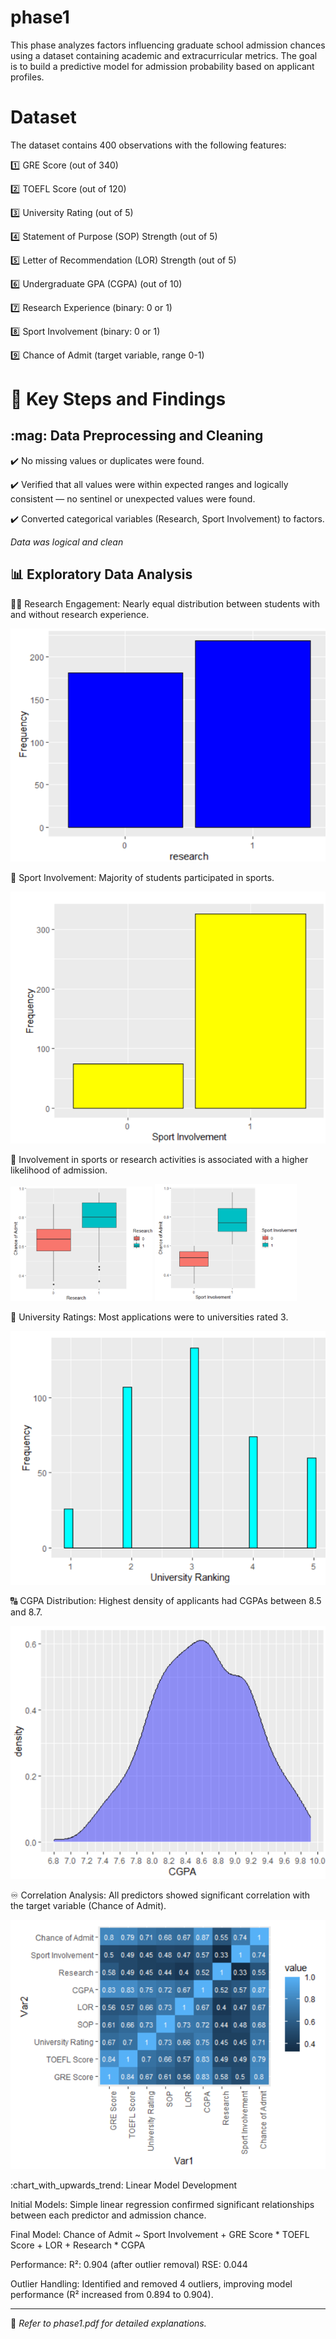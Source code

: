# phase1
This phase analyzes factors influencing graduate school admission chances using a dataset containing academic and extracurricular metrics. The goal is to build a predictive model for admission probability based on applicant profiles.

# Dataset
The dataset contains 400 observations with the following features:

:one: GRE Score (out of 340)

:two: TOEFL Score (out of 120)

:three: University Rating (out of 5)

:four: Statement of Purpose (SOP) Strength (out of 5)

:five: Letter of Recommendation (LOR) Strength (out of 5)

:six: Undergraduate GPA (CGPA) (out of 10)

:seven: Research Experience (binary: 0 or 1)

:eight: Sport Involvement (binary: 0 or 1)

:nine: Chance of Admit (target variable, range 0-1)

# :key: Key Steps and Findings

## \:mag: Data Preprocessing and Cleaning
:heavy_check_mark: No missing values or duplicates were found.

:heavy_check_mark: Verified that all values were within expected ranges and logically consistent — no sentinel or unexpected values were found.

:heavy_check_mark: Converted categorical variables (Research, Sport Involvement) to factors.

*Data was logical and clean*

## :bar_chart: Exploratory Data Analysis

:female_detective: Research Engagement: Nearly equal distribution between students with and without research experience.

![Alt text](../figures/research.png)

:cartwheeling: Sport Involvement: Majority of students participated in sports.

![Alt text](../figures/sport.png)

:signal_strength: Involvement in sports or research activities is associated with a higher likelihood of admission.

<p float="left">
  <img src="../figures/1.png" width="45%" />
  <img src="../figures/2.png" width="45%" />
</p>

:3rd_place_medal: University Ratings: Most applications were to universities rated 3.

![Alt text](../figures/ranking.png)

:capital_abcd: CGPA Distribution: Highest density of applicants had CGPAs between 8.5 and 8.7.

![Alt text](../figures/CGPA.png)

:infinity: Correlation Analysis: All predictors showed significant correlation with the target variable (Chance of Admit).

![Alt text](../figures/COR.png)

\:chart\_with\_upwards\_trend: Linear Model Development

Initial Models: Simple linear regression confirmed significant relationships between each predictor and admission chance.

Final Model:
Chance of Admit ~ Sport Involvement + GRE Score * TOEFL Score + LOR + Research * CGPA

Performance:
R²: 0.904 (after outlier removal)
RSE: 0.044

Outlier Handling: Identified and removed 4 outliers, improving model performance (R² increased from 0.894 to 0.904).

--- 
:round_pushpin: *Refer to phase1.pdf for detailed explanations.*
